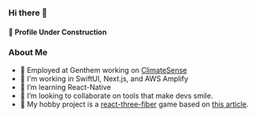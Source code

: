 ### Hi there 👋

#### 🚧 Profile Under Construction

### About Me

- 🚗 Employed at Genthem working on [ClimateSense](https://www.gentherm.com/en/solutions/automotive/climatesense)
- 📲 I'm working in SwiftUI, Next.js, and AWS Amplify
- 🌱 I’m learning React-Native
- 👯 I’m looking to collaborate on tools that make devs smile.
- 👾 My hobby project is a [react-three-fiber](https://github.com/pmndrs/react-three-fiber) game based on [this article](https://dev.to/flagrede/making-a-2d-rpg-game-with-react-tree-fiber-4af1).
